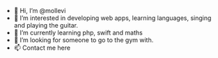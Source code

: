 - 👋 Hi, I’m @mollevi
- 👀 I’m interested in developing web apps, learning languages, singing and playing the guitar.
- 🌱 I’m currently learning php, swift and maths
- 💞️ I’m looking for someone to go to the gym with.
- 📫 Contact me here
